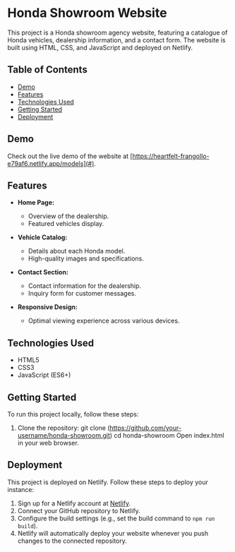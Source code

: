# Honda Showroom Website

This project is a Honda showroom agency website, featuring a catalogue of Honda vehicles, dealership information, and a contact form. The website is built using HTML, CSS, and JavaScript and deployed on Netlify.

## Table of Contents

- [Demo](#demo)
- [Features](#features)
- [Technologies Used](#technologies-used)
- [Getting Started](#getting-started)
- [Deployment](#deployment)

## Demo

Check out the live demo of the website at [https://heartfelt-frangollo-e79af6.netlify.app/models](#).

## Features

- **Home Page:**
  - Overview of the dealership.
  - Featured vehicles display.

- **Vehicle Catalog:**
  - Details about each Honda model.
  - High-quality images and specifications.

- **Contact Section:**
  - Contact information for the dealership.
  - Inquiry form for customer messages.

- **Responsive Design:**
  - Optimal viewing experience across various devices.

## Technologies Used

- HTML5
- CSS3
- JavaScript (ES6+)

## Getting Started

To run this project locally, follow these steps:

1. Clone the repository:
git clone (https://github.com/your-username/honda-showroom.git)
cd honda-showroom
Open index.html in your web browser.

## Deployment
This project is deployed on Netlify. Follow these steps to deploy your instance:

1. Sign up for a Netlify account at [Netlify](https://www.netlify.com/).
2. Connect your GitHub repository to Netlify.
3. Configure the build settings (e.g., set the build command to `npm run build`).
4. Netlify will automatically deploy your website whenever you push changes to the connected repository.

